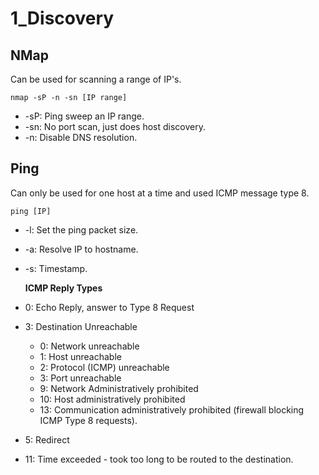 # 1\_Discovery

## NMap

Can be used for scanning a range of IP's.

```text
nmap -sP -n -sn [IP range]
```

* -sP: Ping sweep an IP range.
* -sn: No port scan, just does host discovery.
* -n: Disable DNS resolution.

## Ping

Can only be used for one host at a time and used ICMP message type 8.

```text
ping [IP]
```

* -l: Set the ping packet size.
* -a: Resolve IP to hostname.
* -s: Timestamp.

  **ICMP Reply Types**

* 0: Echo Reply, answer to Type 8 Request 
* 3: Destination Unreachable 
  * 0: Network unreachable 
  * 1: Host unreachable 
  * 2: Protocol \(ICMP\) unreachable 
  * 3: Port unreachable 
  * 9: Network Administratively prohibited 
  * 10: Host administratively prohibited 
  * 13: Communication administratively prohibited \(firewall blocking ICMP Type 8 requests\). 
* 5: Redirect 
* 11: Time exceeded - took too long to be routed to the destination. 

